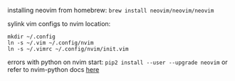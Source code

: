 installing neovim from homebrew:
`brew install neovim/neovim/neovim`

sylink vim configs to nvim location:
```
mkdir ~/.config
ln -s ~/.vim ~/.config/nvim
ln -s ~/.vimrc ~/.config/nvim/init.vim
```

errors with python on nvim start: 
`pip2 install --user --upgrade neovim`
or refer to nvim-python docs [here](https://neovim.io/doc/user/provider.html#provider-python)
